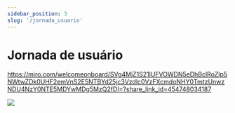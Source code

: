 ```yaml
---
sidebar_position: 3
slug: '/jornada_usuario'
---
```


# Jornada de usuário

https://miro.com/welcomeonboard/SVg4MjZ1S21lUFVOWDN5eDhBclRoZlp5NWtwZDk0UHF2emVnS2E5NTBYd25jc3Vzdlc0VzFXcmdoNHY0TmtzUnwzNDU4NzY0NTE5MDYwMDg5MzQ2fDI=?share_link_id=454748034187


<img src="C:\Users\Samsung\Desktop\grupo6\docs\static\img\mapa da jronada do usuario.png" />